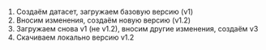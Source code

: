 1. Создаём датасет, загружаем базовую версию (v1)
2. Вносим изменения, создаём новую версию (v1.2)
3. Загружаем снова v1 (не v1.2), вносим другие изменения, создаём v3
4. Скачиваем локально версию v1.2